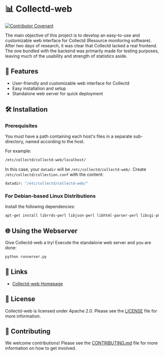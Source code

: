 # 📊 Collectd-web

[![Contributor Covenant](https://img.shields.io/badge/Contributor%20Covenant-2.1-4baaaa.svg)](code_of_conduct.md)

The main objective of this project is to develop an easy-to-use and customizable web interface for Collectd (Resource monitoring software). After two days of research, it was clear that Collectd lacked a real frontend. The one bundled with the backend was primarily made for testing purposes, leaving much of the usability and strength of statistics aside.

## 🚀 Features

- User-friendly and customizable web interface for Collectd
- Easy installation and setup
- Standalone web server for quick deployment

## 🛠 Installation

### Prerequisites

You must have a path containing each host's files in a separate sub-directory, named according to the host.

For example:

```sh
/etc/collectd/collectd-web/localhost/
```

In this case, your `datadir` will be `/etc/collectd/collectd-web/`. Create `/etc/collectd/collection.conf` with the content:

```sh
datadir: "/etc/collectd/collectd-web/"
```

### For Debian-based Linux Distributions

Install the following dependencies:

```bash
apt-get install librrds-perl libjson-perl libhtml-parser-perl libcgi-pm-perl
```

## 🌐 Using the Webserver

Give Collectd-web a try! Execute the standalone web server and you are done:

```bash
python runserver.py
```

## 🔗 Links

- [Collectd-web Homepage](http://github.com/httpdss/collectd-web)

## 📄 License

Collectd-web is licensed under Apache 2.0. Please see the [LICENSE](LICENSE) file for more information.

## 📝 Contributing

We welcome contributions! Please see the [CONTRIBUTING.md](.github/CONTRIBUTING.md) file for more information on how to get involved.
